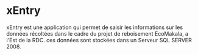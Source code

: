 xEntry
======

xEntry est une application qui permet de saisir les informations sur les données récoltées dans le cadre du projet de reboisement EcoMakala, a l'Est de la RDC. ces données sont stockées dans un Serveur SQL SERVER 2008.
